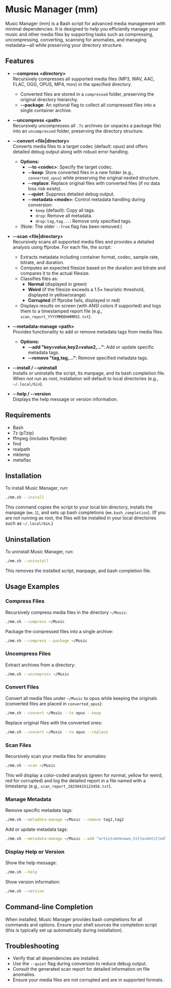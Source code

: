 # Music Manager (mm)

Music Manager (mm) is a Bash script for advanced media management with minimal dependencies. It is designed to help you efficiently manage your music and other media files by supporting tasks such as compressing, uncompressing, converting, scanning for anomalies, and managing metadata—all while preserving your directory structure.

## Features

- **--compress \<directory\>**  
  Recursively compresses all supported media files (MP3, WAV, AAC, FLAC, OGG, OPUS, MP4, mov) in the specified directory.  
  - Converted files are stored in a `compressed` folder, preserving the original directory hierarchy.
  - **--package**: An optional flag to collect all compressed files into a single container archive.

- **--uncompress \<path\>**  
  Recursively uncompresses all `.7z` archives (or unpacks a package file) into an `uncompressed` folder, preserving the directory structure.

- **--convert \<file|directory\>**  
  Converts media files to a target codec (default: opus) and offers detailed debug output along with robust error handling.
  - **Options:**
    - **--to \<codec\>**: Specify the target codec.
    - **--keep**: Store converted files in a new folder (e.g., `converted_opus`) while preserving the original nested structure.
    - **--replace**: Replace original files with converted files (if no data loss risk exists).
    - **--quiet**: Suppress detailed debug output.
    - **--metadata \<mode\>**: Control metadata handling during conversion:
      - `keep` (default): Copy all tags.
      - `drop`: Remove all metadata.
      - `drop:tag,tag...`: Remove only specified tags.
  - (Note: The older `--from` flag has been removed.)

- **--scan \<file|directory\>**  
  Recursively scans all supported media files and provides a detailed analysis using ffprobe. For each file, the script:
  - Extracts metadata including container format, codec, sample rate, bitrate, and duration.
  - Computes an expected filesize based on the duration and bitrate and compares it to the actual filesize.
  - Classifies files as:
    - **Normal** (displayed in green)
    - **Weird** (if the filesize exceeds a 1.5× heuristic threshold, displayed in yellow/orange)
    - **Corrupted** (if ffprobe fails, displayed in red)
  - Displays results on screen (with ANSI colors if supported) and logs them to a timestamped report file (e.g., `scan_report_YYYYMMDDHHMMSS.txt`).

- **--metadata-manage \<path\>**  
  Provides functionality to add or remove metadata tags from media files.
  - **Options:**
    - **--add "key=value,key2=value2,..."**: Add or update specific metadata tags.
    - **--remove "tag,tag,..."**: Remove specified metadata tags.

- **--install / --uninstall**  
  Installs or uninstalls the script, its manpage, and its bash completion file. When not run as root, installation will default to local directories (e.g., `~/.local/bin`).

- **--help / --version**  
  Displays the help message or version information.

## Requirements

- Bash
- 7z (p7zip)
- ffmpeg (includes ffprobe)
- find
- realpath
- mktemp
- metaflac

## Installation

To install Music Manager, run:

```bash
./mm.sh --install
```

This command copies the script to your local bin directory, installs the manpage (`mm.1`), and sets up bash completions (`mm.bash_completion`). (If you are not running as root, the files will be installed in your local directories such as `~/.local/bin`.)

## Uninstallation

To uninstall Music Manager, run:

```bash
./mm.sh --uninstall
```

This removes the installed script, manpage, and bash completion file.

## Usage Examples

### Compress Files

Recursively compress media files in the directory `~/Music`:

```bash
./mm.sh --compress ~/Music
```

Package the compressed files into a single archive:

```bash
./mm.sh --compress --package ~/Music
```

### Uncompress Files

Extract archives from a directory:

```bash
./mm.sh --uncompress ~/Music
```

### Convert Files

Convert all media files under `~/Music` to opus while keeping the originals (converted files are placed in `converted_opus`):

```bash
./mm.sh --convert ~/Music --to opus --keep
```

Replace original files with the converted ones:

```bash
./mm.sh --convert ~/Music --to opus --replace
```

### Scan Files

Recursively scan your media files for anomalies:

```bash
./mm.sh --scan ~/Music
```

This will display a color-coded analysis (green for normal, yellow for weird, red for corrupted) and log the detailed report in a file named with a timestamp (e.g., `scan_report_20250415123456.txt`).

### Manage Metadata

Remove specific metadata tags:

```bash
./mm.sh --metadata-manage ~/Music --remove tag1,tag2
```

Add or update metadata tags:

```bash
./mm.sh --metadata-manage ~/Music --add "artist=Unknown,title=Untitled"
```

### Display Help or Version

Show the help message:

```bash
./mm.sh --help
```

Show version information:

```bash
./mm.sh --version
```

## Command-line Completion

When installed, Music Manager provides bash completions for all commands and options. Ensure your shell sources the completion script (this is typically set up automatically during installation).

## Troubleshooting

- Verify that all dependencies are installed.
- Use the `--quiet` flag during conversion to reduce debug output.
- Consult the generated scan report for detailed information on file anomalies.
- Ensure your media files are not corrupted and are in supported formats.

